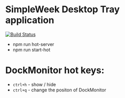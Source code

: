 # SimpleWeek Desktop Tray application
[![Build Status](https://travis-ci.org/SimpleWeek/desktop-tray-app.svg?branch=master)](https://travis-ci.org/SimpleWeek/desktop-tray-app)

* npm run hot-server
* npm run start-hot

# DockMonitor hot keys:
* `ctrl+h` - show / hide
* `ctrl+q` - change the positon of DockMonitor
